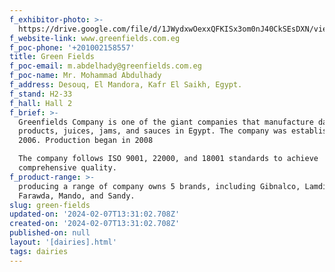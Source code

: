 ```yaml
---
f_exhibitor-photo: >-
  https://drive.google.com/file/d/1JWydxwOexxQFKISx3om0nJ40CkSEsDXN/view?usp=drive_link
f_website-link: www.greenfields.com.eg
f_poc-phone: '+201002158557'
title: Green Fields
f_poc-email: m.abdelhady@greenfields.com.eg
f_poc-name: Mr. Mohammad Abdulhady
f_address: Desouq, El Mandora, Kafr El Saikh, Egypt.
f_stand: H2-33
f_hall: Hall 2
f_brief: >-
  Greenfields Company is one of the giant companies that manufacture dairy
  products, juices, jams, and sauces in Egypt. The company was established in
  2006. Production began in 2008 

  The company follows ISO 9001, 22000, and 18001 standards to achieve
  comprehensive quality.
f_product-range: >-
  producing a range of company owns 5 brands, including Gibnalco, Lamdi, Al
  Farawda, Mando, and Sandy.
slug: green-fields
updated-on: '2024-02-07T13:31:02.708Z'
created-on: '2024-02-07T13:31:02.708Z'
published-on: null
layout: '[dairies].html'
tags: dairies
---
```



